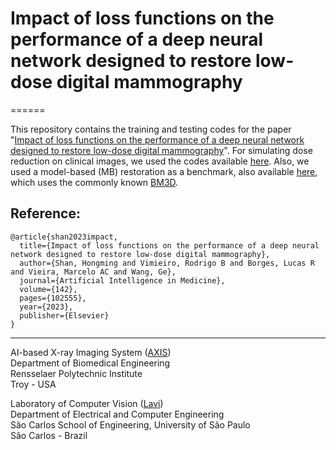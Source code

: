 # Impact of loss functions on the performance of a deep neural network designed to restore low-dose digital mammography

======

This repository contains the training and testing codes for the paper "[Impact of loss functions on the performance of a deep neural network designed to restore low-dose digital mammography](https://doi.org/10.1016/j.artmed.2023.102555)". For simulating dose reduction on clinical images, we used the codes available [here](https://lucasbusp.wixsite.com/lucasborges/simulation-of-dose-reduction). Also, we used a model-based (MB) restoration as a benchmark, also available [here](https://lucasbusp.wixsite.com/lucasborges/image-restoration), which uses the commonly known [BM3D](https://webpages.tuni.fi/foi/GCF-BM3D/). 

## Reference:

    @article{shan2023impact,
      title={Impact of loss functions on the performance of a deep neural network designed to restore low-dose digital mammography},
      author={Shan, Hongming and Vimieiro, Rodrigo B and Borges, Lucas R and Vieira, Marcelo AC and Wang, Ge},
      journal={Artificial Intelligence in Medicine},
      volume={142},
      pages={102555},
      year={2023},
      publisher={Elsevier}
    }
---
AI-based X-ray Imaging System ([AXIS](https://wang-axis.github.io))  
Department of Biomedical Engineering  
Rensselaer Polytechnic Institute  
Troy - USA  

Laboratory of Computer Vision ([Lavi](http://iris.sel.eesc.usp.br/lavi/))  
Department of Electrical and Computer Engineering  
São Carlos School of Engineering, University of São Paulo  
São Carlos - Brazil
